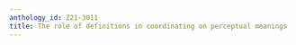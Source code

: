 ```yaml
---
anthology_id: Z21-3011
title: The role of definitions in coordinating on perceptual meanings
---
```

